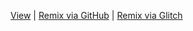 [View](https://ithinkihaveacat.github.io/hello-world-amp/)
|
[Remix via GitHub](https://glitch.com/edit/#!/remix/clone-from-repo?&REPO_URL=https://github.com/ithinkihaveacat/hello-world-amp.git) | [Remix via Glitch](https://glitch.com/edit/#!/separated-mollusk)
